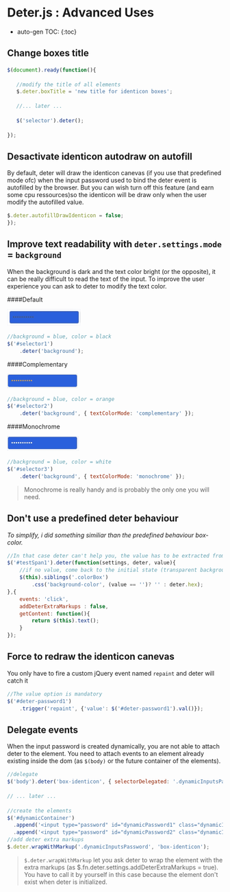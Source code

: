Deter.js : Advanced Uses
========================

* auto-gen TOC:
{:toc}

Change boxes title
------------------

```javascript
$(document).ready(function(){
   
   //modify the title of all elements 
   $.deter.boxTitle = 'new title for identicon boxes';

   //... later ...

   $('selector').deter();

});
```

Desactivate identicon autodraw on autofill
------------------------------------------

By default, deter will draw the identicon canevas (if you use that predefined mode ofc) when the input password used to bind the deter event is autofilled by the browser. But you can wish turn off this feature (and earn some cpu ressources)so the identicon will be draw only when the user modify the autofilled value.

```javascript
$.deter.autofillDrawIdenticon = false;
});
```

Improve text readability with `deter.settings.mode` = `background`
------------------------------------------------------------------

When the background is dark and the text color bright (or the opposite), it can be really difficult to read the text of the input. To improve the user experience you can ask to deter to modify the text color. 

####Default

![background2](https://raw.githubusercontent.com/3ffy/deter/master/demo/background1.jpg)

```javascript
//background = blue, color = black
$('#selector1')
    .deter('background');
```

####Complementary

![background2](https://raw.githubusercontent.com/3ffy/deter/master/demo/background2.jpg)

```javascript
//background = blue, color = orange
$('#selector2')
    .deter('background', { textColorMode: 'complementary' });
```

####Monochrome

![background2](https://raw.githubusercontent.com/3ffy/deter/master/demo/background3.jpg)

```javascript
//background = blue, color = white
$('#selector3')
    .deter('background', { textColorMode: 'monochrome' });
```

>Monochrome is really handy and is probably the only one you will need.

Don't use a predefined deter behaviour 
--------------------------------------

*To simplify, i did something similiar than the predefined behaviour box-color.*

```javascript
//In that case deter can't help you, the value has to be extracted from a span, not an input.
$('#testSpan1').deter(function(settings, deter, value){
    //if no value, come back to the initial state (transparent background)
    $(this).siblings('.colorBox')
        .css('background-color', (value == '')? '' : deter.hex);
},{
    events: 'click',
    addDeterExtraMarkups : false,
    getContent: function(){
        return $(this).text();
    }
});
```

Force to redraw the identicon canevas
-------------------------------------

You only have to fire a custom jQuery event named `repaint` and deter will catch it

```javascript
//The value option is mandatory
$('#deter-password1')
    .trigger('repaint', {'value': $('#deter-password1').val()});
```

Delegate events
---------------

When the input password is created dynamically, you are not able to attach deter to the element. You need to attach events to an element already existing inside the dom (as `$(body)` or the future container of the elements).

```javascript
//delegate 
$('body').deter('box-identicon', { selectorDelegated: '.dynamicInputsPassword' })

// ... later ...

//create the elements 
$('#dynamicContainer')
  .append('<input type="password" id="dynamicPassword1" class="dynamicInputsPassword"></input>')
  .append('<input type="password" id="dynamicPassword2" class="dynamicInputsPassword"></input>');
//add deter extra markups     
$.deter.wrapWithMarkup('.dynamicInputsPassword', 'box-identicon');
```

> `$.deter.wrapWithMarkup` let you ask deter to wrap the element with the extra markups (as $.fn.deter.settings.addDeterExtraMarkups = true). You have to call it by yourself in this case because the element don't exist when deter is initialized.